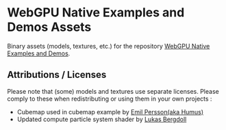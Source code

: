 #  WebGPU Native Examples and Demos Assets

Binary assets (models, textures, etc.) for the repository [WebGPU Native Examples and Demos](https://github.com/samdauwe/webgpu-native-examples).

## Attributions / Licenses
Please note that (some) models and textures use separate licenses. Please comply to these when redistributing or using them in your own projects :
- Cubemap used in cubemap example by [Emil Persson(aka Humus)](http://www.humus.name/)
- Updated compute particle system shader by [Lukas Bergdoll](https://github.com/Voultapher)
